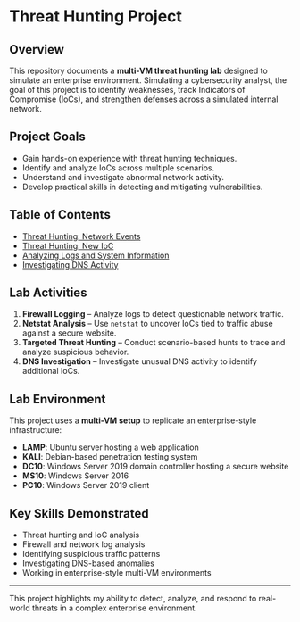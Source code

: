 # Threat Hunting Project

## Overview
This repository documents a **multi-VM threat hunting lab** designed to simulate an enterprise environment. Simulating a cybersecurity analyst, the goal of this project is to identify weaknesses, track Indicators of Compromise (IoCs), and strengthen defenses across a simulated internal network.  

## Project Goals
- Gain hands-on experience with threat hunting techniques.  
- Identify and analyze IoCs across multiple scenarios.  
- Understand and investigate abnormal network activity.  
- Develop practical skills in detecting and mitigating vulnerabilities.

## Table of Contents
- [Threat Hunting: Network Events](Threat-Hunting-Network-Events.pdf)
- [Threat Hunting: New IoC](#threat-hunting-new-ioc)
- [Analyzing Logs and System Information](#analyzing-logs-and-system-information)
- [Investigating DNS Activity](#investigating-dns-activity)  

## Lab Activities
1. **Firewall Logging** – Analyze logs to detect questionable network traffic.  
2. **Netstat Analysis** – Use `netstat` to uncover IoCs tied to traffic abuse against a secure website.  
3. **Targeted Threat Hunting** – Conduct scenario-based hunts to trace and analyze suspicious behavior.  
4. **DNS Investigation** – Investigate unusual DNS activity to identify additional IoCs.  

## Lab Environment
This project uses a **multi-VM setup** to replicate an enterprise-style infrastructure:  
- **LAMP**: Ubuntu server hosting a web application  
- **KALI**: Debian-based penetration testing system  
- **DC10**: Windows Server 2019 domain controller hosting a secure website  
- **MS10**: Windows Server 2016  
- **PC10**: Windows Server 2019 client  

## Key Skills Demonstrated
- Threat hunting and IoC analysis  
- Firewall and network log analysis  
- Identifying suspicious traffic patterns  
- Investigating DNS-based anomalies  
- Working in enterprise-style multi-VM environments  

---
This project highlights my ability to detect, analyze, and respond to real-world threats in a complex enterprise environment.
